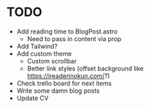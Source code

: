 # TODO

- Add reading time to BlogPost.astro
  - Need to pass in content via prop
- Add Tailwind?
- Add custom theme
  - Custom scrollbar
  - Better link styles (offset background like https://ireaderinokun.com/?)
- Check trello board for next items
- Write some damn blog posts
- Update CV
